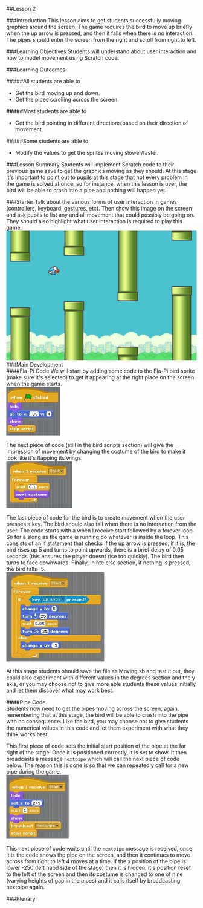 ##Lesson 2

###Introduction
This lesson aims to get students successfully moving graphics around the screen. The game requires the bird to move up briefly when the up arrow is pressed, and then it falls when there is no interaction. The pipes should enter the screen from the right and scroll from right to left.

###Learning Objectives
Students will understand about user interaction and how to model movement using Scratch code.

###Learning Outcomes

#####All students are able to
* Get the bird moving up and down.
* Get the pipes scrolling across the screen.

#####Most students are able to
* Get the bird pointing in different directions based on their direction of movement.

#####Some students are able to
* Modify the values to get the sprites moving slower/faster.

###Lesson Summary
Students will implement Scratch code to their previous game save to get the graphics moving as they should. At this stage it's important to point out to pupils at this stage that not every problem in the game is solved at once, so for instance, when this lesson is over, the bird will be able to crash into a pipe and nothing will happen yet.

###Starter
Talk about the various forms of user interaction in games (controllers, keyboard, gestures, etc). Then show this image on the screen and ask pupils to list any and all movement that could possibly be going on. They should also highlight what user interaction is required to play this game.
![Starter Image](https://github.com/AllenHeard/Fla-Pi-Bird/blob/master/Screenshots/Lesson%202%20starter%20image.jpg?raw=true)
###Main Development  
####Fla-Pi Code
We will start by adding some code to the Fla-Pi bird sprite (make sure it's selected) to get it appearing at the right place on the screen when the game starts.  
![Bird Start Position](https://github.com/AllenHeard/Fla-Pi-Bird/blob/master/Code%20Blocks%20by%20Lesson/2%20Moving%20Sprites/2.3%20Bird%20Code.jpg?raw=true)  
  
The next piece of code (still in the bird scripts section) will give the impression of movement by changing the costume of the bird to make it look like it's flapping its wings.  
![Bird Costume](https://github.com/AllenHeard/Fla-Pi-Bird/blob/master/Code%20Blocks%20by%20Lesson/2%20Moving%20Sprites/2.2%20Bird%20Code.jpg?raw=true)  
  
The last piece of code for the bird is to create movement when the user presses a key. The bird should also fall when there is no interaction from the user. The code starts with a when I receive start followed by a forever loop. So for a slong as the game is running do whatever is inside the loop. This consists of an if statement that checks if the up arrow is pressed, if it is, the bird rises up 5 and turns to point upwards, there is a brief delay of 0.05 seconds (this ensures the player doesnt rise too quickly). The bird then turns to face downwards. Finally, in hte else section, if nothing is pressed, the bird falls -5.  
![Bird Moving Code](https://github.com/AllenHeard/Fla-Pi-Bird/blob/master/Code%20Blocks%20by%20Lesson/2%20Moving%20Sprites/2.1%20Bird%20Code.jpg?raw=true)  
  
At this stage students should save the file as Moving.sb and test it out, they could also experiment with different values in the degrees section and the y axis, or you may choose not to give more able students these values initially and let them discover what may work best.  
  
####Pipe Code  
Students now need to get the pipes moving across the screen, again, remembering that at this stage, the bird will be able to crash into the pipe with no consequence. Like the bird, you may choose not to give students the numerical values in this code and let them experiment with what they think works best.  
  
This first piece of code sets the initial start position of the pipe at the far right of the stage. Once it is positioned correctly, it is set to show. It then broadcasts a message ```nextpipe``` which will call the next piece of code below. The reason this is done is so that we can repeatedly call for a new pipe during the game.  
![Pipe Position](https://github.com/AllenHeard/Fla-Pi-Bird/blob/master/Code%20Blocks%20by%20Lesson/2%20Moving%20Sprites/2.4%20Pipe%20Code.jpg?raw=true)  
  
This next piece of code waits until the ```nextpipe``` message is received, once it is the code shows the pipe on the screen, and then it continues to move across from right to left 4 moves at a time. If the x position of the pipe is lower -250 (left habd side of the stage) then it is hidden, it's position reset to the left of the screen and then its costume is changed to one of nine (varying heights of gap in the pipes) and it calls itself by broadcasting nextpipe again.
  
  
  
 



###Plenary

  

